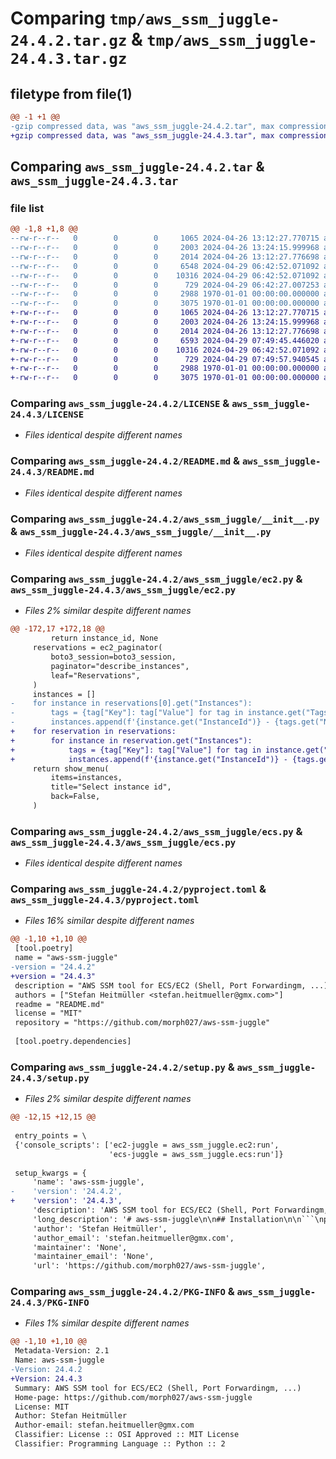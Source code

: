 # Comparing `tmp/aws_ssm_juggle-24.4.2.tar.gz` & `tmp/aws_ssm_juggle-24.4.3.tar.gz`

## filetype from file(1)

```diff
@@ -1 +1 @@
-gzip compressed data, was "aws_ssm_juggle-24.4.2.tar", max compression
+gzip compressed data, was "aws_ssm_juggle-24.4.3.tar", max compression
```

## Comparing `aws_ssm_juggle-24.4.2.tar` & `aws_ssm_juggle-24.4.3.tar`

### file list

```diff
@@ -1,8 +1,8 @@
--rw-r--r--   0        0        0     1065 2024-04-26 13:12:27.770715 aws_ssm_juggle-24.4.2/LICENSE
--rw-r--r--   0        0        0     2003 2024-04-26 13:24:15.999968 aws_ssm_juggle-24.4.2/README.md
--rw-r--r--   0        0        0     2014 2024-04-26 13:12:27.776698 aws_ssm_juggle-24.4.2/aws_ssm_juggle/__init__.py
--rw-r--r--   0        0        0     6548 2024-04-29 06:42:52.071092 aws_ssm_juggle-24.4.2/aws_ssm_juggle/ec2.py
--rw-r--r--   0        0        0    10316 2024-04-29 06:42:52.071092 aws_ssm_juggle-24.4.2/aws_ssm_juggle/ecs.py
--rw-r--r--   0        0        0      729 2024-04-29 06:42:27.007253 aws_ssm_juggle-24.4.2/pyproject.toml
--rw-r--r--   0        0        0     2988 1970-01-01 00:00:00.000000 aws_ssm_juggle-24.4.2/setup.py
--rw-r--r--   0        0        0     3075 1970-01-01 00:00:00.000000 aws_ssm_juggle-24.4.2/PKG-INFO
+-rw-r--r--   0        0        0     1065 2024-04-26 13:12:27.770715 aws_ssm_juggle-24.4.3/LICENSE
+-rw-r--r--   0        0        0     2003 2024-04-26 13:24:15.999968 aws_ssm_juggle-24.4.3/README.md
+-rw-r--r--   0        0        0     2014 2024-04-26 13:12:27.776698 aws_ssm_juggle-24.4.3/aws_ssm_juggle/__init__.py
+-rw-r--r--   0        0        0     6593 2024-04-29 07:49:45.446020 aws_ssm_juggle-24.4.3/aws_ssm_juggle/ec2.py
+-rw-r--r--   0        0        0    10316 2024-04-29 06:42:52.071092 aws_ssm_juggle-24.4.3/aws_ssm_juggle/ecs.py
+-rw-r--r--   0        0        0      729 2024-04-29 07:49:57.940545 aws_ssm_juggle-24.4.3/pyproject.toml
+-rw-r--r--   0        0        0     2988 1970-01-01 00:00:00.000000 aws_ssm_juggle-24.4.3/setup.py
+-rw-r--r--   0        0        0     3075 1970-01-01 00:00:00.000000 aws_ssm_juggle-24.4.3/PKG-INFO
```

### Comparing `aws_ssm_juggle-24.4.2/LICENSE` & `aws_ssm_juggle-24.4.3/LICENSE`

 * *Files identical despite different names*

### Comparing `aws_ssm_juggle-24.4.2/README.md` & `aws_ssm_juggle-24.4.3/README.md`

 * *Files identical despite different names*

### Comparing `aws_ssm_juggle-24.4.2/aws_ssm_juggle/__init__.py` & `aws_ssm_juggle-24.4.3/aws_ssm_juggle/__init__.py`

 * *Files identical despite different names*

### Comparing `aws_ssm_juggle-24.4.2/aws_ssm_juggle/ec2.py` & `aws_ssm_juggle-24.4.3/aws_ssm_juggle/ec2.py`

 * *Files 2% similar despite different names*

```diff
@@ -172,17 +172,18 @@
         return instance_id, None
     reservations = ec2_paginator(
         boto3_session=boto3_session,
         paginator="describe_instances",
         leaf="Reservations",
     )
     instances = []
-    for instance in reservations[0].get("Instances"):
-        tags = {tag["Key"]: tag["Value"] for tag in instance.get("Tags", [])}
-        instances.append(f'{instance.get("InstanceId")} - {tags.get("Name")}')
+    for reservation in reservations:
+        for instance in reservation.get("Instances"):
+            tags = {tag["Key"]: tag["Value"] for tag in instance.get("Tags", [])}
+            instances.append(f'{instance.get("InstanceId")} - {tags.get("Name")}')
     return show_menu(
         items=instances,
         title="Select instance id",
         back=False,
     )
```

### Comparing `aws_ssm_juggle-24.4.2/aws_ssm_juggle/ecs.py` & `aws_ssm_juggle-24.4.3/aws_ssm_juggle/ecs.py`

 * *Files identical despite different names*

### Comparing `aws_ssm_juggle-24.4.2/pyproject.toml` & `aws_ssm_juggle-24.4.3/pyproject.toml`

 * *Files 16% similar despite different names*

```diff
@@ -1,10 +1,10 @@
 [tool.poetry]
 name = "aws-ssm-juggle"
-version = "24.4.2"
+version = "24.4.3"
 description = "AWS SSM tool for ECS/EC2 (Shell, Port Forwardingm, ...)"
 authors = ["Stefan Heitmüller <stefan.heitmueller@gmx.com>"]
 readme = "README.md"
 license = "MIT"
 repository = "https://github.com/morph027/aws-ssm-juggle"
 
 [tool.poetry.dependencies]
```

### Comparing `aws_ssm_juggle-24.4.2/setup.py` & `aws_ssm_juggle-24.4.3/setup.py`

 * *Files 2% similar despite different names*

```diff
@@ -12,15 +12,15 @@
 
 entry_points = \
 {'console_scripts': ['ec2-juggle = aws_ssm_juggle.ec2:run',
                      'ecs-juggle = aws_ssm_juggle.ecs:run']}
 
 setup_kwargs = {
     'name': 'aws-ssm-juggle',
-    'version': '24.4.2',
+    'version': '24.4.3',
     'description': 'AWS SSM tool for ECS/EC2 (Shell, Port Forwardingm, ...)',
     'long_description': '# aws-ssm-juggle\n\n## Installation\n\n```\npip install aws-ssm-juggle\n```\n\n## Pre-requisites\n\n### [session-manager-plugin](https://docs.aws.amazon.com/systems-manager/latest/userguide/session-manager-working-with-install-plugin.html)\n\n#### Linux\n\n```bash\ncurl https://s3.amazonaws.com/session-manager-downloads/plugin/latest/ubuntu_64bit/session-manager-plugin.deb -o "/tmp/session-manager-plugin.deb"\nmkdir -p ~/bin\ndpkg-deb --fsys-tarfile /tmp/session-manager-plugin.deb | tar --strip-components=4 -C ~/bin/ -xvf - usr/local/sessionmanagerplugin/bin/session-manager-plugin\n```\n\n#### MacOS\n\n`brew install --cask session-manager-plugin`\n\n### Infrastructure\n\nUse [ecs-exec-checker](https://github.com/aws-containers/amazon-ecs-exec-checker) to check for the pre-requisites to use ECS exec.\n\n## ecs-juggle\n\nInspired by [ecsgo](https://github.com/tedsmitt/ecsgo).\n\nProvides a tool to interact with AWS ECS tasks.\n\nCurrently provides:\n\n* interactive execute-command (e.g. shell)\n* port-forwarding\n\nYou can supply command-line arguments to specify which cluster/service/task/... to use or will be prompted with a nice menu.\n\n\n### Usage\n\nSee `ecs-juggle --help` for all features.\n\n#### Execute command\n\nSelect all from menu:\n\n```bash\necs-juggle command\n```\n\n#### Port forwarding\n\nSelect all from menu:\n\n```bash\necs-juggle forward\n```\n\nSpecify port and select the rest from menu:\n\n```bash\necs-juggle forward --remote-port 8080\n```\n\n## ec2-juggle\n\nInspired by [gossm](https://github.com/gjbae1212/gossm/).\n\nProvides a tool to interact with AWS EC2 instances.\n\nCurrently provides:\n\n* interactive shell (e.g. shell)\n* ssh shell\n* port-forwarding\n\n### Usage\n\nSee `ec2-juggle --help` for all features.\n\n#### Start session\n\n```bash\nec2-juggle start\n```\n\n#### Start ssh session\n\nDefault:\n\n```bash\nec2-juggle ssh\n```\n\nWith extra arguments:\n\n```bash\nec2-juggle ssh --ssh-args="-o StrictHostKeyChecking=no -o UserKnownHostsFile=/dev/null -l ubuntu"\n```\n\n#### Port forwarding\n\n```bash\necs-juggle forward --remote-port 80\n```\n',
     'author': 'Stefan Heitmüller',
     'author_email': 'stefan.heitmueller@gmx.com',
     'maintainer': 'None',
     'maintainer_email': 'None',
     'url': 'https://github.com/morph027/aws-ssm-juggle',
```

### Comparing `aws_ssm_juggle-24.4.2/PKG-INFO` & `aws_ssm_juggle-24.4.3/PKG-INFO`

 * *Files 1% similar despite different names*

```diff
@@ -1,10 +1,10 @@
 Metadata-Version: 2.1
 Name: aws-ssm-juggle
-Version: 24.4.2
+Version: 24.4.3
 Summary: AWS SSM tool for ECS/EC2 (Shell, Port Forwardingm, ...)
 Home-page: https://github.com/morph027/aws-ssm-juggle
 License: MIT
 Author: Stefan Heitmüller
 Author-email: stefan.heitmueller@gmx.com
 Classifier: License :: OSI Approved :: MIT License
 Classifier: Programming Language :: Python :: 2
```

